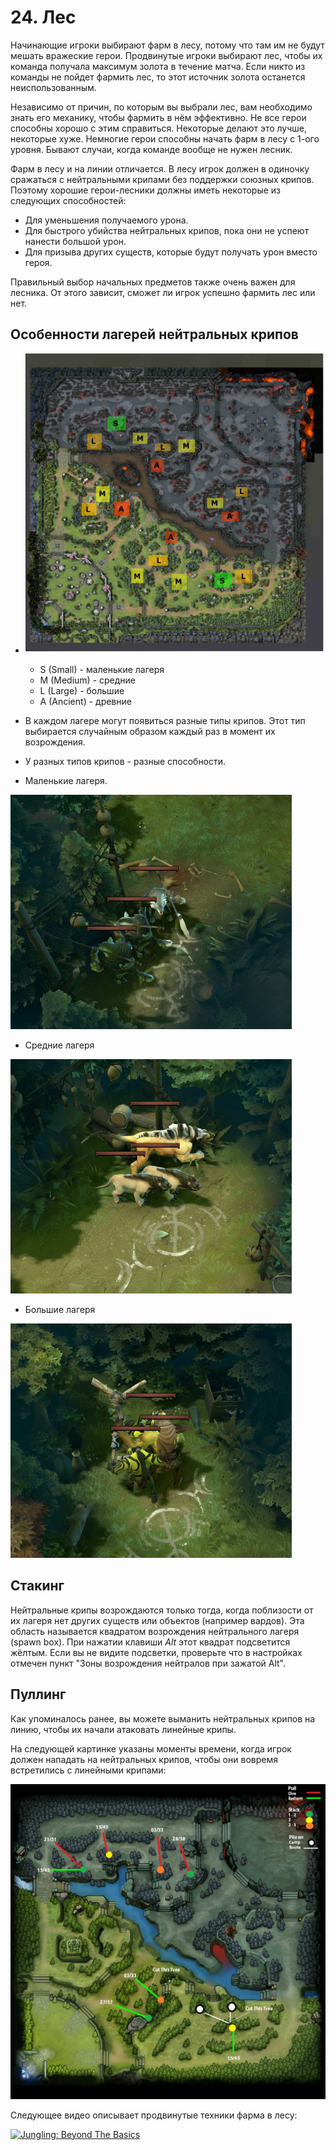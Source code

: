 # 24. Лес

Начинающие игроки выбирают фарм в лесу, потому что там им не будут мешать вражеские герои. Продвинутые игроки выбирают лес, чтобы их команда получала максимум золота в течение матча. Если никто из команды не пойдет фармить лес, то этот источник золота останется неиспользованным.

Независимо от причин, по которым вы выбрали лес, вам необходимо знать его механику, чтобы фармить в нём эффективно. Не все герои способны хорошо с этим справиться. Некоторые делают это лучше, некоторые хуже. Немногие герои способны начать фарм в лесу с 1-ого уровня. Бывают случаи, когда команде вообще не нужен лесник.

Фарм в лесу и на линии отличается. В лесу игрок должен в одиночку сражаться с нейтральными крипами без поддержки союзных крипов. Поэтому хорошие герои-лесники должны иметь некоторые из следующих способностей:
* Для уменьшения получаемого урона.
* Для быстрого убийства нейтральных крипов, пока они не успеют нанести большой урон.
* Для призыва других существ, которые будут получать урон вместо героя.

Правильный выбор начальных предметов также очень важен для лесника. От этого зависит, сможет ли игрок успешно фармить лес или нет.

## Особенности лагерей нейтральных крипов

* ![Лагеря нейтральных крипов](images/24.1_all_neutral_camps.png)<br/>
    * S (Small) - маленькие лагеря
    * M (Medium) - средние
    * L (Large) - большие
    * A (Ancient) - древние

* В каждом лагере могут появиться разные типы крипов. Этот тип выбирается случайным образом каждый раз в момент их возрождения.

* У разных типов крипов - разные способности.

* Маленькие лагеря.

![Маленькие лагеря](images/24.2_small_camps.gif)

* Средние лагеря

![Средние лагеря](images/24.3_medium_camps.gif)

* Большие лагеря

![Большие лагеря](images/24.4_large_camps.gif)

## Стакинг

Нейтральные крипы возрождаются только тогда, когда поблизости от их лагеря нет других существ или объектов (например вардов). Эта область называется квадратом возрождения нейтрального лагеря (spawn box). При нажатии клавиши *Alt* этот квадрат подсветится жёлтым. Если вы не видите подсветки, проверьте что в настройках отмечен пункт "Зоны возрождения нейтралов при зажатой Alt".

## Пуллинг

Как упоминалось ранее, вы можете выманить нейтральных крипов на линию, чтобы их начали атаковать линейные крипы.

На следующей картинке указаны моменты времени, когда игрок должен нападать на нейтральных крипов, чтобы они вовремя встретились с линейными крипами:

![Моменты времени для пуллинга](images/24.5_pulling_timings.jpg)

Следующее видео описывает продвинутые техники фарма в лесу:

[![Jungling: Beyond The Basics](http://img.youtube.com/vi/zH9_jy_tSLs/0.jpg)](https://www.youtube.com/watch?v=zH9_jy_tSLs)
